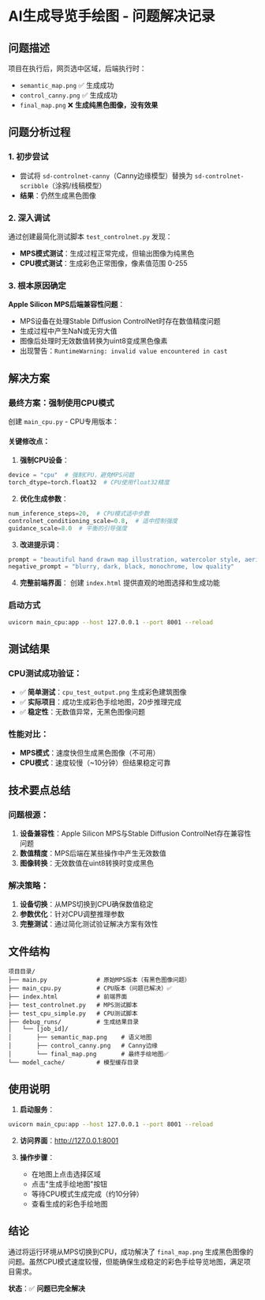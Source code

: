 # AI生成导览手绘图 - 问题解决记录

## 问题描述
项目在执行后，网页选中区域，后端执行时：
- `semantic_map.png` ✅ 生成成功
- `control_canny.png` ✅ 生成成功  
- `final_map.png` ❌ **生成纯黑色图像，没有效果**

## 问题分析过程

### 1. 初步尝试
- 尝试将 `sd-controlnet-canny`（Canny边缘模型）替换为 `sd-controlnet-scribble`（涂鸦/线稿模型）
- **结果**：仍然生成黑色图像

### 2. 深入调试
通过创建最简化测试脚本 `test_controlnet.py` 发现：
- **MPS模式测试**：生成过程正常完成，但输出图像为纯黑色
- **CPU模式测试**：生成彩色正常图像，像素值范围 0-255

### 3. 根本原因确定
**Apple Silicon MPS后端兼容性问题**：
- MPS设备在处理Stable Diffusion ControlNet时存在数值精度问题
- 生成过程中产生NaN或无穷大值
- 图像后处理时无效数值转换为uint8变成黑色像素
- 出现警告：`RuntimeWarning: invalid value encountered in cast`

## 解决方案

### 最终方案：强制使用CPU模式
创建 `main_cpu.py` - CPU专用版本：

#### 关键修改点：
1. **强制CPU设备**：
```python
device = "cpu"  # 强制CPU，避免MPS问题
torch_dtype=torch.float32  # CPU使用float32精度
```

2. **优化生成参数**：
```python
num_inference_steps=20,  # CPU模式适中步数
controlnet_conditioning_scale=0.8,  # 适中控制强度
guidance_scale=8.0  # 平衡的引导强度
```

3. **改进提示词**：
```python
prompt = "beautiful hand drawn map illustration, watercolor style, aerial view, colorful buildings and parks, roads and pathways, artistic map design"
negative_prompt = "blurry, dark, black, monochrome, low quality"
```

4. **完整前端界面**：
创建 `index.html` 提供直观的地图选择和生成功能

### 启动方式
```bash
uvicorn main_cpu:app --host 127.0.0.1 --port 8001 --reload
```

## 测试结果

### CPU测试成功验证：
- ✅ **简单测试**：`cpu_test_output.png` 生成彩色建筑图像
- ✅ **实际项目**：成功生成彩色手绘地图，20步推理完成
- ✅ **稳定性**：无数值异常，无黑色图像问题

### 性能对比：
- **MPS模式**：速度快但生成黑色图像（不可用）
- **CPU模式**：速度较慢（~10分钟）但结果稳定可靠

## 技术要点总结

### 问题根源：
1. **设备兼容性**：Apple Silicon MPS与Stable Diffusion ControlNet存在兼容性问题
2. **数值精度**：MPS后端在某些操作中产生无效数值
3. **图像转换**：无效数值在uint8转换时变成黑色

### 解决策略：
1. **设备切换**：从MPS切换到CPU确保数值稳定
2. **参数优化**：针对CPU调整推理参数
3. **完整测试**：通过简化测试验证解决方案有效性

## 文件结构

```
项目目录/
├── main.py              # 原始MPS版本（有黑色图像问题）
├── main_cpu.py          # CPU版本（问题已解决）✅
├── index.html           # 前端界面
├── test_controlnet.py   # MPS测试脚本
├── test_cpu_simple.py   # CPU测试脚本
├── debug_runs/          # 生成结果目录
│   └── [job_id]/
│       ├── semantic_map.png    # 语义地图
│       ├── control_canny.png   # Canny边缘
│       └── final_map.png       # 最终手绘地图✅
└── model_cache/         # 模型缓存目录
```

## 使用说明

1. **启动服务**：
```bash
uvicorn main_cpu:app --host 127.0.0.1 --port 8001 --reload
```

2. **访问界面**：http://127.0.0.1:8001

3. **操作步骤**：
   - 在地图上点击选择区域
   - 点击"生成手绘地图"按钮
   - 等待CPU模式生成完成（约10分钟）
   - 查看生成的彩色手绘地图

## 结论

通过将运行环境从MPS切换到CPU，成功解决了 `final_map.png` 生成黑色图像的问题。虽然CPU模式速度较慢，但能确保生成稳定的彩色手绘导览地图，满足项目需求。

**状态**：✅ **问题已完全解决**